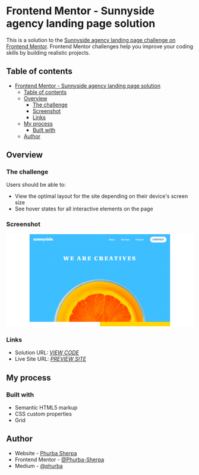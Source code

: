 # Frontend Mentor - Sunnyside agency landing page solution

This is a solution to the [Sunnyside agency landing page challenge on Frontend Mentor](https://www.frontendmentor.io/challenges/sunnyside-agency-landing-page-7yVs3B6ef). Frontend Mentor challenges help you improve your coding skills by building realistic projects.

## Table of contents

- [Frontend Mentor - Sunnyside agency landing page solution](#frontend-mentor---Sunnyside-agency-landing-page-solution)
  - [Table of contents](#table-of-contents)
  - [Overview](#overview)
    - [The challenge](#the-challenge)
    - [Screenshot](#screenshot)
    - [Links](#links)
  - [My process](#my-process)
    - [Built with](#built-with)
  - [Author](#author)

## Overview

### The challenge

Users should be able to:

- View the optimal layout for the site depending on their device's screen size
- See hover states for all interactive elements on the page

### Screenshot

![screenshot](./screenshot.png)

### Links

- Solution URL: [*VIEW CODE*](https://github.com/Phurba-Sherpa/frontend-mentor--sunnyside-agency)
- Live Site URL: [*PREVIEW SITE*](https://phurba-sherpa.github.io/frontend-mentor--sunnyside-agency/)

## My process

### Built with

- Semantic HTML5 markup
- CSS custom properties
- Grid

## Author

- Website - [Phurba Sherpa](https://v2.phurba.sherpa.name.np)
- Frontend Mentor - [@Phurba-Sherpa](https://www.frontendmentor.io/profile/Phurba-Sherpa)
- Medium - [@phurba](https://medium.com/@phurba)